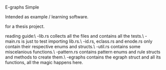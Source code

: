 E-graphs Simple

Intended as example / learning software.

for a thesis project.


reading guide:\\
-lib.rs collects all the files and contains all the tests.\\
-main.rs is just to test importing lib.rs.\\
-id.rs, eclass.rs and enode.rs only contain their respective enums and structs.\\
-util.rs contains some miscelanious functions.\\
-pattern.rs contains pattern enums and rule structs and methods to create them.\\
-egraphs contains the egraph struct and all its functions, all the magic happens here.